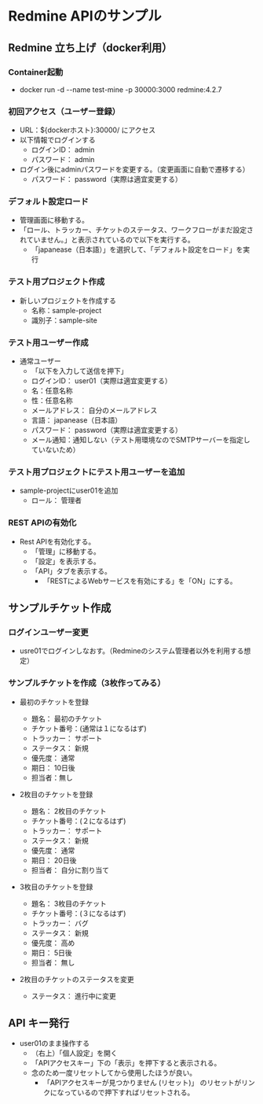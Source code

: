 # Redmine APIのサンプル

## Redmine 立ち上げ（docker利用）

### Container起動
- docker run -d --name test-mine -p 30000:3000 redmine:4.2.7

### 初回アクセス（ユーザー登録）
+ URL：${dockerホスト}:30000/ にアクセス
+ 以下情報でログインする
    - ログインID： admin
    - パスワード： admin
+ ログイン後にadminパスワードを変更する。（変更画面に自動で遷移する）
    - パスワード： password（実際は適宜変更する）

### デフォルト設定ロード
+ 管理画面に移動する。
+ 「ロール、トラッカー、チケットのステータス、ワークフローがまだ設定されていません。」と表示されているので以下を実行する。
    - 「japanease（日本語）」を選択して、「デフォルト設定をロード」を実行

### テスト用プロジェクト作成
+ 新しいプロジェクトを作成する
    - 名称：sample-project
    - 識別子：sample-site

### テスト用ユーザー作成
+ 通常ユーザー
    - 「以下を入力して送信を押下」
    - ログインID： user01（実際は適宜変更する）
    - 名：任意名称
    - 性：任意名称
    - メールアドレス： 自分のメールアドレス
    - 言語： japanease（日本語）
    - パスワード： password（実際は適宜変更する）
    - メール通知：通知しない（テスト用環境なのでSMTPサーバーを指定していないため）

### テスト用プロジェクトにテスト用ユーザーを追加
+ sample-projectにuser01を追加
    - ロール： 管理者

### REST APIの有効化
+ Rest APIを有効化する。
    - 「管理」に移動する。
    - 「設定」を表示する。
    - 「API」タブを表示する。
        - 「RESTによるWebサービスを有効にする」を「ON」にする。

## サンプルチケット作成

### ログインユーザー変更
+ usre01でログインしなおす。（Redmineのシステム管理者以外を利用する想定）

### サンプルチケットを作成（3枚作ってみる）
+ 最初のチケットを登録
    - 題名： 最初のチケット
    - チケット番号：(通常は１になるはず)
    - トラッカー： サポート
    - ステータス： 新規
    - 優先度： 通常
    - 期日： 10日後
    - 担当者：無し
+ 2枚目のチケットを登録
    - 題名： 2枚目のチケット
    - チケット番号：(２になるはず)
    - トラッカー： サポート
    - ステータス： 新規
    - 優先度： 通常
    - 期日： 20日後
    - 担当者： 自分に割り当て
+ 3枚目のチケットを登録
    - 題名： 3枚目のチケット
    - チケット番号：(３になるはず)
    - トラッカー： バグ
    - ステータス： 新規
    - 優先度： 高め
    - 期日： 5日後
    - 担当者： 無し

+ 2枚目のチケットのステータスを変更
    - ステータス： 進行中に変更

## API キー発行
+ user01のまま操作する
    - （右上）「個人設定」を開く
    - 「APIアクセスキー」下の「表示」を押下すると表示される。
    - 念のため一度リセットしてから使用したほうが良い。
        - 「APIアクセスキーが見つかりません (リセット)」 のリセットがリンクになっているので押下すればリセットされる。


